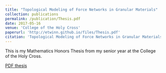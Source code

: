 ```yaml
---
title: "Topological Modeling of Force Networks in Granular Materials"
collection: publications
permalink: /publication/Thesis.pdf
date: 2017-05-16
venue: 'College of the Holy Cross'
paperurl: 'http://etwinn.github.io/files/Thesis.pdf'
citation: 'Topological Modeling of Force Networks in Granular Materials. Emily T. Winn. College of the Holy Cross (2017).'
---
```

This is my Mathematics Honors Thesis from my senior year at the College of the Holy Cross.

[PDF thesis](http://etwinn.github.io/files/Thesis.pdf)

